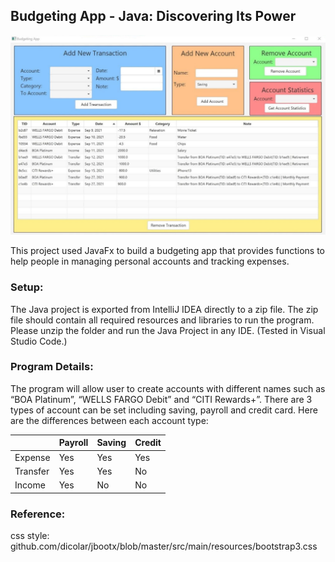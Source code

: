 ## Budgeting App - Java: Discovering Its Power

<img src="budgeting app.jpg" width="700"/>


This project used JavaFx to build a budgeting app that provides functions to help people in managing personal accounts and tracking expenses. 

### Setup:
The Java project is exported from IntelliJ IDEA directly to a zip file. The zip file should contain all required resources and libraries to run the program. Please unzip the folder and run the Java Project in any IDE. (Tested in Visual Studio Code.)

### Program Details:
The program will allow user to create accounts with different names such as “BOA Platinum”, “WELLS FARGO Debit” and “CITI Rewards+”. There are 3 types of account can be set including saving, payroll and credit card. Here are the differences between each account type:

|             | Payroll | Saving | Credit |
| ----------- | ------- | -------| -------|
| Expense     | Yes     | Yes    |   Yes  |
| Transfer    | Yes     | Yes    |   No   |
| Income      | Yes     | No     |   No   |

### Reference:
css style: github.com/dicolar/jbootx/blob/master/src/main/resources/bootstrap3.css
